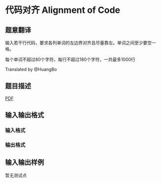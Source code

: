 # 代码对齐 Alignment of Code

## 题意翻译

输入若干行代码，要求各列单词的左边界对齐且尽量靠左。单词之间至少要空一格。

每个单词不超过80个字符，每行不超过180个字符，一共最多1000行

Translated by @HuangBo 

## 题目描述

[problemUrl]: https://uva.onlinejudge.org/index.php?option=com_onlinejudge&Itemid=8&category=448&page=show_problem&problem=4468

[PDF](https://uva.onlinejudge.org/external/15/p1593.pdf)

## 输入输出格式

### 输入格式

### 输出格式

## 输入输出样例

暂无测试点

